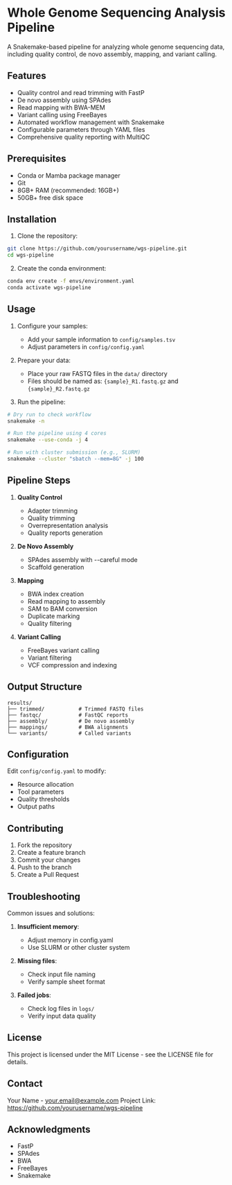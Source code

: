 # Whole Genome Sequencing Analysis Pipeline

A Snakemake-based pipeline for analyzing whole genome sequencing data, including quality control, de novo assembly, mapping, and variant calling.

## Features

- Quality control and read trimming with FastP
- De novo assembly using SPAdes
- Read mapping with BWA-MEM
- Variant calling using FreeBayes
- Automated workflow management with Snakemake
- Configurable parameters through YAML files
- Comprehensive quality reporting with MultiQC

## Prerequisites

- Conda or Mamba package manager
- Git
- 8GB+ RAM (recommended: 16GB+)
- 50GB+ free disk space

## Installation

1. Clone the repository:
```bash
git clone https://github.com/yourusername/wgs-pipeline.git
cd wgs-pipeline
```

2. Create the conda environment:
```bash
conda env create -f envs/environment.yaml
conda activate wgs-pipeline
```

## Usage

1. Configure your samples:
   - Add your sample information to `config/samples.tsv`
   - Adjust parameters in `config/config.yaml`

2. Prepare your data:
   - Place your raw FASTQ files in the `data/` directory
   - Files should be named as: `{sample}_R1.fastq.gz` and `{sample}_R2.fastq.gz`

3. Run the pipeline:
```bash
# Dry run to check workflow
snakemake -n

# Run the pipeline using 4 cores
snakemake --use-conda -j 4

# Run with cluster submission (e.g., SLURM)
snakemake --cluster "sbatch --mem=8G" -j 100
```

## Pipeline Steps

1. **Quality Control**
   - Adapter trimming
   - Quality trimming
   - Overrepresentation analysis
   - Quality reports generation

2. **De Novo Assembly**
   - SPAdes assembly with --careful mode
   - Scaffold generation

3. **Mapping**
   - BWA index creation
   - Read mapping to assembly
   - SAM to BAM conversion
   - Duplicate marking
   - Quality filtering

4. **Variant Calling**
   - FreeBayes variant calling
   - Variant filtering
   - VCF compression and indexing

## Output Structure

```
results/
├── trimmed/           # Trimmed FASTQ files
├── fastqc/            # FastQC reports
├── assembly/          # De novo assembly
├── mappings/          # BWA alignments
└── variants/          # Called variants
```

## Configuration

Edit `config/config.yaml` to modify:
- Resource allocation
- Tool parameters
- Quality thresholds
- Output paths

## Contributing

1. Fork the repository
2. Create a feature branch
3. Commit your changes
4. Push to the branch
5. Create a Pull Request

## Troubleshooting

Common issues and solutions:

1. **Insufficient memory**:
   - Adjust memory in config.yaml
   - Use SLURM or other cluster system

2. **Missing files**:
   - Check input file naming
   - Verify sample sheet format

3. **Failed jobs**:
   - Check log files in `logs/`
   - Verify input data quality

## License

This project is licensed under the MIT License - see the LICENSE file for details.

## Contact

Your Name - your.email@example.com
Project Link: https://github.com/yourusername/wgs-pipeline

## Acknowledgments

- FastP
- SPAdes
- BWA
- FreeBayes
- Snakemake
